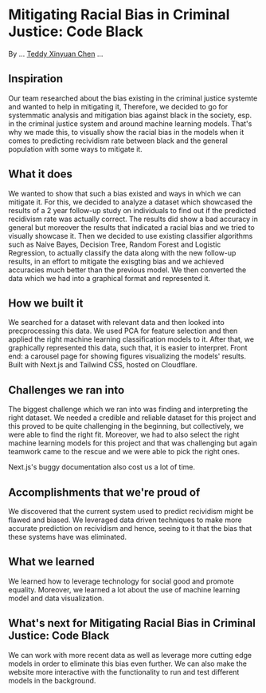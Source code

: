 # Mitigating Racial Bias in Criminal Justice: Code Black

By ... [Teddy Xinyuan Chen](https://teddysc.me) ...

## Inspiration

Our team researched about the bias existing in the criminal justice systemte and wanted to help in mitigating it, Therefore, we decided to go for systemmatic analysis and mitigation bias against black in the society, esp. in the criminal justice system and around machine learning models. That's why we made this, to visually show the racial bias in the models when it comes to predicting recividism rate between black and the general population with some ways to mitigate it.

## What it does

We wanted to show that such a bias existed and ways in which we can mitigate it. For this, we decided to  analyze a dataset which showcased the results of a 2 year follow-up study on individuals to find out if the predicted recidivism rate was actually correct. The results did show a bad accuracy in general but moreover the results that indicated a racial bias and we tried to visually showcase it. Then we decided to use existing classifier algorithms such as Naive Bayes, Decision Tree, Random Forest and Logistic Regression, to actually classify the data along with the new follow-up results, in an effort to mitigate the exisgting bias and we achieved accuracies much better than the previous model. We then converted the data which we had into a graphical format and represented it. 

## How we built it

We searched for a dataset with relevant data and then looked into precprocessing this data. We used PCA for feature selection and then applied the right machine learning classification models to it. After that, we graphically represented this data, such that, it is easier to interpret. Front end: a carousel page for showing figures visualizing the models' results. Built with Next.js and Tailwind CSS, hosted on Cloudflare.

## Challenges we ran into

The biggest challenge which we ran into was finding and interpreting the right dataset. We needed a credible and reliable dataset for this project and this proved to be quite challenging in the beginning, but collectively, we were able to find the right fit. Moreover, we had to also select the right machine learning models for this project and that was challenging but again teamwork came to the rescue and we were able to pick the right ones.

Next.js's buggy documentation also cost us a lot of time.

## Accomplishments that we're proud of

We discovered that the current system used to predict recividism might be flawed and biased. We leveraged data driven techniques to make more accurate prediction on recividism and hence, seeing to it that the bias that these systems have was eliminated.


## What we learned

We learned how to leverage technology for social good and promote equality. Moreover, we learned a lot about the use of machine learning model and data visualization.

## What's next for Mitigating Racial Bias in Criminal Justice: Code Black

We can work with more recent data as well as leverage more cutting edge models in order to eliminate this bias even further. We can also make the website more interactive with the functionality to run and test different models in the background. 
